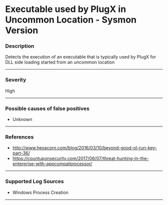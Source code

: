 # Executable used by PlugX in Uncommon Location - Sysmon Version
### Description

Detects the execution of an executable that is typically used by PlugX for DLL side loading started from an uncommon location

-------------------
### Severity

High

-------------------
<!---
### Detailed Information

- Why is this alert triggered?
- What are the typical causes that generate this alert? (e.g. port scans, unusual file access activity, etc...)
- Which corroborating information should be looked up?
- Any supporting queries to get more information?
- Any supporting visualizations to get more information?

-------------------
--->
### Possible causes of false positives

- Unknown

-------------------
### References

- http://www.hexacorn.com/blog/2016/03/10/beyond-good-ol-run-key-part-36/
- https://countuponsecurity.com/2017/06/07/threat-hunting-in-the-enterprise-with-appcompatprocessor/

-------------------
### Supported Log Sources

- Windows Process Creation

-------------------
